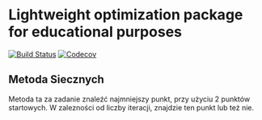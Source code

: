# Lightweight optimization package for educational purposes

[![Build Status](https://travis-ci.com/tymonkilich/mopkg.jl.svg?branch=master)](https://travis-ci.com/tymonkilich/mopkg.jl)
[![Codecov](https://codecov.io/gh/tymonkilich/mopkg.jl/branch/master/graph/badge.svg)](https://codecov.io/gh/tymonkilich/mopkg.jl)

## Metoda Siecznych
 Metoda ta za zadanie znaleźć najmniejszy punkt, przy użyciu 2 punktów startowych.
 W zalezności od liczby iteracji, znajdzie ten punkt lub też nie.
